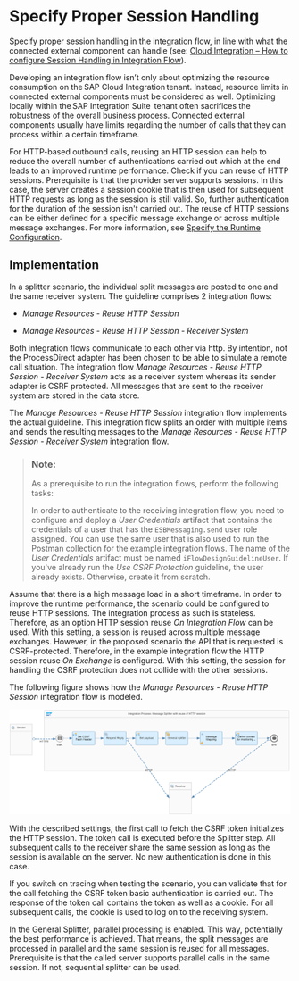 <!-- loio06a28e08177d45619a6bdee8fd180666 -->

# Specify Proper Session Handling

Specify proper session handling in the integration flow, in line with what the connected external component can handle \(see: [Cloud Integration – How to configure Session Handling in Integration Flow](https://blogs.sap.com/2017/07/17/cloud-integration-how-to-configure-session-handling-in-integration-flow/)\).

Developing an integration flow isn’t only about optimizing the resource consumption on the SAP Cloud Integration tenant. Instead, resource limits in connected external components must be considered as well. Optimizing locally within the SAP Integration Suite  tenant often sacrifices the robustness of the overall business process. Connected external components usually have limits regarding the number of calls that they can process within a certain timeframe.

For HTTP-based outbound calls, reusing an HTTP session can help to reduce the overall number of authentications carried out which at the end leads to an improved runtime performance. Check if you can reuse of HTTP sessions. Prerequisite is that the provider server supports sessions. In this case, the server creates a session cookie that is then used for subsequent HTTP requests as long as the session is still valid. So, further authentication for the duration of the session isn't carried out. The reuse of HTTP sessions can be either defined for a specific message exchange or across multiple message exchanges. For more information, see [Specify the Runtime Configuration](specify-the-runtime-configuration-0c1c96e.md).



<a name="loio06a28e08177d45619a6bdee8fd180666__section_zkm_ykw_ljb"/>

## Implementation

In a splitter scenario, the individual split messages are posted to one and the same receiver system. The guideline comprises 2 integration flows:

-   *Manage Resources - Reuse HTTP Session* 

-   *Manage Resources - Reuse HTTP Session - Receiver System* 


Both integration flows communicate to each other via http. By intention, not the ProcessDirect adapter has been chosen to be able to simulate a remote call situation. The integration flow *Manage Resources - Reuse HTTP Session - Receiver System* acts as a receiver system whereas its sender adapter is CSRF protected. All messages that are sent to the receiver system are stored in the data store.

The *Manage Resources - Reuse HTTP Session* integration flow implements the actual guideline. This integration flow splits an order with multiple items and sends the resulting messages to the *Manage Resources - Reuse HTTP Session - Receiver System* integration flow.

> ### Note:  
> As a prerequisite to run the integration flows, perform the following tasks:
> 
> In order to authenticate to the receiving integration flow, you need to configure and deploy a *User Credentials* artifact that contains the credentials of a user that has the `ESBMessaging.send` user role assigned. You can use the same user that is also used to run the Postman collection for the example integration flows. The name of the *User Credentials* artifact must be named `iFlowDesignGuidelineUser`. If you've already run the *Use CSRF Protection* guideline, the user already exists. Otherwise, create it from scratch.

Assume that there is a high message load in a short timeframe. In order to improve the runtime performance, the scenario could be configured to reuse HTTP sessions. The integration process as such is stateless. Therefore, as an option HTTP session reuse *On Integration Flow* can be used. With this setting, a session is reused across multiple message exchanges. However, in the proposed scenario the API that is requested is CSRF-protected. Therefore, in the example integration flow the HTTP session reuse *On Exchange* is configured. With this setting, the session for handling the CSRF protection does not collide with the other sessions.

The following figure shows how the *Manage Resources - Reuse HTTP Session* integration flow is modeled.

![](images/HTTP_Session_Reuse_5b99465.png)

With the described settings, the first call to fetch the CSRF token initializes the HTTP session. The token call is executed before the Splitter step. All subsequent calls to the receiver share the same session as long as the session is available on the server. No new authentication is done in this case.

If you switch on tracing when testing the scenario, you can validate that for the call fetching the CSRF token basic authentication is carried out. The response of the token call contains the token as well as a cookie. For all subsequent calls, the cookie is used to log on to the receiving system.

In the General Splitter, parallel processing is enabled. This way, potentially the best performance is achieved. That means, the split messages are processed in parallel and the same session is reused for all messages. Prerequisite is that the called server supports parallel calls in the same session. If not, sequential splitter can be used.

